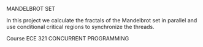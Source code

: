 MANDELBROT SET

In this project we calculate the fractals of the Mandelbrot set in parallel and use conditional critical regions to synchronize the threads.

Course ECE 321 CONCURRENT PROGRAMMING
